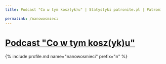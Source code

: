 ```yaml
---
title: Podcast "Co w tym kosz(yk)u" | Statystyki patronite.pl | Patromierz

permalink: /nanowosmieci
---
```


# [Podcast "Co w tym kosz(yk)u"](https://patronite.pl/nanowosmieci)

{% include profile.md name="nanowosmieci" prefix="n" %}
